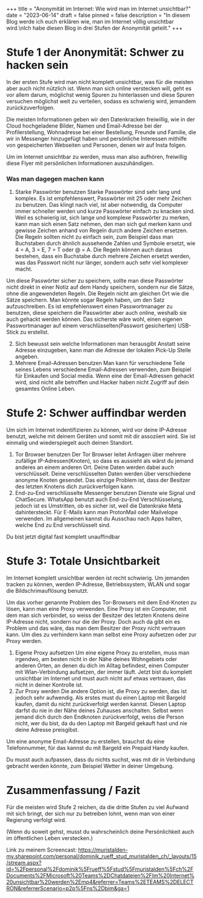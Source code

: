 +++
title = "Anonymität im Internet: Wie wird man im Internet unsichtbar?"
date = "2023-06-14"
draft = false
pinned = false
description = "In diesem Blog werde ich euch erklären wie, man im Internet völlig unsichtbar wird.\nIch habe diesen Blog in drei Stufen der Anonymität geteilt."
+++
# Stufe 1 der Anonymität: Schwer zu hacken sein

In der ersten Stufe wird man nicht komplett unsichtbar, was für die meisten aber auch nicht nützlich ist.
Wenn man sich online verstecken will, geht es vor allem darum, möglichst wenig Spuren zu hinterlassen und diese Spuren versuchen möglichst weit zu verteilen, sodass es schwierig wird, jemandem zurückzuverfolgen.

Die meisten Informationen geben wir den Datenkracken freiwillig, wie in der Cloud hochgeladene Bilder, Namen und Email-Adresse bei der Profilerstellung, Wohnadresse bei einer Bestellung, Freunde und Familie, die wir in Messenger hinzugefügt haben und persönliche Interessen mithilfe von gespeicherten Webseiten und Personen, denen wir auf Insta folgen.

Um im Internet unsichtbar zu werden, muss man also aufhören, freiwillig diese Flyer mit persönlichen Informationen auszuhändigen. 

### Was man dagegen machen kann

1. Starke Passwörter benutzen
   Starke Passwörter sind sehr lang und komplex. Es ist empfehlenswert, Passwörter mit 25 oder mehr Zeichen zu benutzen. Das klingt nach viel, ist aber notwendig, da Computer immer schneller werden und kurze Passwörter einfach zu knacken sind. Weil es schwierig ist, sich lange und komplexe Passwörter zu merken, kann man sich einen Satz nehmen, den man sich gut merken kann und gewisse Zeichen anhand von Regeln durch andere Zeichen ersetzen. Die Regeln sollten nicht zu einfach sein, zum Beispiel dass man Buchstaben durch ähnlich aussehende Zahlen und Symbole ersetzt, wie 4 = A, 3 = E, 7 = T oder @ = A. Die Regeln können auch daraus bestehen, dass ein Buchstabe durch mehrere Zeichen ersetzt werden, was das Passwort nicht nur länger, sondern auch sehr viel komplexer macht.

Um diese Passwörter sicher zu speichern, sollte man diese Passwörter nicht direkt in einer Notiz auf dem Handy speichern, sondern nur die Sätze, ohne die angewendeten Regeln. Die Regeln nicht am gleichen Ort wie die Sätze speichern. Man könnte sogar Regeln haben, um den Satz aufzuschreiben. Es ist empfehlenswert einen Passwortmanager zu benutzen, diese speichern die Passwörter aber auch online, weshalb sie auch gehackt werden können. Das sicherste wäre wohl, einen eigenen Passwortmanager auf einem verschlüsselten(Passwort gesicherten) USB-Stick zu erstellst.

2. Sich bewusst sein welche Informationen man herausgibt
   Anstatt seine Adresse einzugeben, kann man die Adresse der lokalen Pick-Up Stelle angeben.
3. Mehrere Email-Adressen benutzen
   Man kann für verschiedene Teile seines Lebens verschiedene Email-Adressen verwenden, zum Beispiel für Einkaufen und Social media. Wenn eine der Email-Adressen gehackt wird, sind nicht alle betroffen und Hacker haben nicht Zugriff auf dein gesamtes Online Leben.

# Stufe 2: Schwer auffindbar werden

Um sich im Internet indentifizieren zu können, wird vor deine IP-Adresse benutzt, welche mit deinem Geräten und somit mit dir assoziiert wird. Sie ist einmalig und wiederspiegelt auch deinen Standort.

1. Tor Browser benutzen
   Der Tor Browser leitet Anfragen über mehrere zufällige IP-Adressen(Knoten), so dass es aussieht als wärst du jemand anderes an einem anderen Ort. Deine Daten werden dabei auch verschlüsselt. Deine verschlüsselten Daten werden über verschiedene anonyme Knoten gesendet. Das einzige Problem ist, dass der Besitzer des letzten Knotens dich zurückverfolgen kann.
2. End-zu-End verschlüsselte Messenger benutzen
   Dienste wie Signal und ChatSecure. WhatsApp benutzt auch End-zu-End Verschlüsselung, jedoch ist es Umstritten, ob es sicher ist, weil die Datenkrake Meta dahintersteckt. Für E-Mails kann man ProtonMail oder Mailvelope verwenden. Im allgemeinen kannst du Ausschau nach Apps halten, welche End zu End verschlüsselt sind.

Du bist jetzt digital fast komplett unauffindbar 

# Stufe 3: Totale Unsichtbarkeit

Im Internet komplett unsichtbar werden ist recht schwierig. Um jemanden tracken zu können, werden IP-Adresse, Betriebssystem, WLAN und sogar die Bildschrimauflösung benutzt.

Um das vorher genannte Problem des Tor-Browsers mit dem End-Knoten zu lösen, kann man eine Proxy verwenden. Eine Proxy ist ein Computer, mit dem man sich verbindet, so weiss der Besitzer des letzten Knotens deine IP-Adresse nicht, sondern nur die der Proxy. Doch auch da gibt ein es Problem und das wäre, das man dem Besitzer der Proxy nicht vertrauen kann. Um dies zu verhindern kann man selbst eine Proxy aufsetzen oder zur Proxy werden.

1. Eigene Proxy aufsetzen
   Um eine eigene Proxy zu erstellen, muss man irgendwo, am besten nicht in der Nähe deines Wohngebiets oder anderen Orten, an denen du dich im Alltag befindest, einen Computer mit Wlan-Verbindung aufsetzen, der immer läuft. Jetzt bist du komplett unsichtbar im Internet und must auch nicht auf etwas vertrauen, das nicht in deiner Kontrolle ist.
2. Zur Proxy werden
   Die andere Option ist, die Proxy zu werden, das ist jedoch sehr aufwendig. Als erstes must du einen Laptop mit Bargeld kaufen, damit du nicht zurückverfolgt werden kannst. Diesen Laptop darfst du nie in der Nähe deines Zuhauses anschalten. Selbst wenn jemand dich durch den Endknoten zurückverfolgt, weiss die Person nicht, wer du bist, da du den Laptop mit Bargeld gekauft hast und nie deine Adresse preisgibst.

Um eine anonyme Email-Adresse zu erstellen, brauchst du eine Telefonnummer, für das kannst du mit Bargeld ein Prepaid Handy kaufen. 

Du musst auch aufpassen, dass du nichts suchst, was mit dir in Verbindung gebracht werden könnte, zum Beispiel Wetter in deiner Umgebung.

# Zusammenfassung / Fazit

Für die meisten wird Stufe 2 reichen, da die dritte Stufen zu viel Aufwand mit sich bringt, der sich nur  zu betreiben lohnt, wenn man von einer Regierung verfolgt wird.

(Wenn du soweit gehst, musst du wahrscheinlich deine Persönlichkeit auch im öffentlichen Leben verstecken.)

Link zu meinem Screencast: https://muristalden-my.sharepoint.com/personal/dominik_rueff_stud_muristalden_ch/_layouts/15/stream.aspx?id=%2Fpersonal%2Fdominik%5Frueff%5Fstud%5Fmuristalden%5Fch%2FDocuments%2FMicrosoft%20Teams%2DChatdateien%2FIm%20Internet%20unsichtbar%20werden%2Emp4&referrer=Teams%2ETEAMS%2DELECTRON&referrerScenario=p2p%5Fns%2Dbim&ga=1